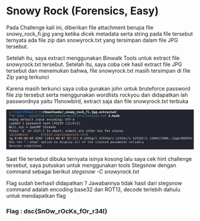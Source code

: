 # Snowy Rock (Forensics, Easy)

<p> Pada Challenge kali ini, diberikan file attachment berupa file snowy_rock_fi.jpg yang ketika dicek metadata serta string pada file tersebut ternyata ada file zip dan snowyrock.txt yang tersimpan dalam file JPG tersebut. </p>

<p> Setelah itu, saya extract menggunakan Binwalk Tools untuk extract file snowyrock.txt tersebut. Setelah itu, saya coba cek hasil extract file JPG tersebut dan menemukan bahwa, file snowyrock.txt masih tersimpan di file Zip yang terkunci </p>

<p> Karena masih terkunci saya coba gunakan john untuk bruteforce password file zip tersebut serta menggunakan wordlists rockyou dan didapatkan lah passwordnya yaitu 11snowbird, extract saja dan file snowyrock.txt terbuka </p>

<img src=john.jpg>

<p> Saat file tersebut dibuka ternyata isinya kosong lalu saya cek hint challenge tersebut, saya putuskan untuk menggunakan tools Stegsnow dengan command sebagai berikut <i>stegsnow -C snowyrock.txt</i> </p>

<p>Flag sudah berhasil didapatkan ? Jawabannya tidak hasil dari stegsnow command adalah encoding base32 dan ROT13, decode terlebih dahulu untuk mendapatkan flag </p>

<h3> Flag : <strong> dsc{SnOw_rOcKs_fOr_r34l} </strong></h3>
